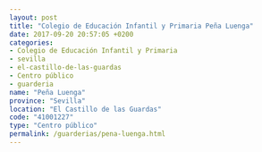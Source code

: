 ```yaml
---
layout: post
title: "Colegio de Educación Infantil y Primaria Peña Luenga"
date: 2017-09-20 20:57:05 +0200
categories:
- Colegio de Educación Infantil y Primaria
- sevilla
- el-castillo-de-las-guardas
- Centro público
- guarderia
name: "Peña Luenga"
province: "Sevilla"
location: "El Castillo de las Guardas"
code: "41001227"
type: "Centro público"
permalink: /guarderias/pena-luenga.html
---
```

